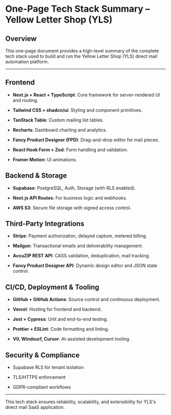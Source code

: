 # **One-Page Tech Stack Summary – Yellow Letter Shop (YLS)**

## **Overview**

This one-page document provides a high-level summary of the complete tech stack used to build and run the Yellow Letter Shop (YLS) direct mail automation platform.

---

## **Frontend**

* **Next.js \+ React \+ TypeScript**: Core framework for server-rendered UI and routing.

* **Tailwind CSS \+ shadcn/ui**: Styling and component primitives.

* **TanStack Table**: Custom mailing list tables.

* **Recharts**: Dashboard charting and analytics.

* **Fancy Product Designer (FPD)**: Drag-and-drop editor for mail pieces.

* **React Hook Form \+ Zod**: Form handling and validation.

* **Framer Motion**: UI animations.

## **Backend & Storage**

* **Supabase**: PostgreSQL, Auth, Storage (with RLS enabled).

* **Next.js API Routes**: For business logic and webhooks.

* **AWS S3**: Secure file storage with signed access control.

## **Third-Party Integrations**

* **Stripe**: Payment authorization, delayed capture, metered billing.

* **Mailgun**: Transactional emails and deliverability management.

* **AccuZIP REST API**: CASS validation, deduplication, mail tracking.

* **Fancy Product Designer API**: Dynamic design editor and JSON state control.

## **CI/CD, Deployment & Tooling**

* **GitHub \+ GitHub Actions**: Source control and continuous deployment.

* **Vercel**: Hosting for frontend and backend.

* **Jest \+ Cypress**: Unit and end-to-end testing.

* **Prettier \+ ESLint**: Code formatting and linting.

* **V0, Windsurf, Cursor**: AI-assisted development tooling.

## **Security & Compliance**

* Supabase RLS for tenant isolation

* TLS/HTTPS enforcement

* GDPR-compliant workflows

---

This tech stack ensures reliability, scalability, and extensibility for YLS's direct mail SaaS application.

